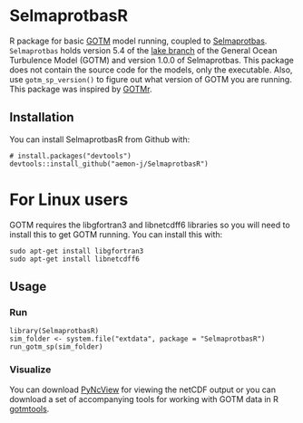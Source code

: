SelmaprotbasR
====


R package for basic [GOTM](http://gotm.net/) model running, coupled to [Selmaprotbas](https://github.com/jorritmesman/selmaprotbas).
`Selmaprotbas` holds version 5.4 of the [lake branch](http://github.com/gotm-model/code/tree/lake) of the General Ocean Turbulence Model (GOTM) and version 1.0.0 of Selmaprotbas.
This package does not contain the source code for the models, only the executable. Also, use `gotm_sp_version()` to figure out what version of GOTM you are running. This package was inspired by [GOTMr](https://github.com/GLEON/GOTMr).

## Installation

You can install SelmaprotbasR from Github with:

```{r gh-installation, eval = FALSE}
# install.packages("devtools")
devtools::install_github("aemon-j/SelmaprotbasR")
```

# For Linux users
GOTM requires the libgfortran3 and libnetcdff6 libraries so you will need to install this to get GOTM running. You can install this with:
```
sudo apt-get install libgfortran3
sudo apt-get install libnetcdff6
```

## Usage

### Run

```{r example, eval=FALSE}
library(SelmaprotbasR)
sim_folder <- system.file("extdata", package = "SelmaprotbasR")
run_gotm_sp(sim_folder)
```

### Visualize

You can download [PyNcView](http://sourceforge.net/projects/pyncview/) for viewing the netCDF output or you can download a set of accompanying tools for working with GOTM data in R [gotmtools](https://github.com/aemon-j/gotmtools).

